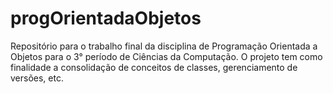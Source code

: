 # progOrientadaObjetos
Repositório para o trabalho final da disciplina de Programação Orientada a Objetos para o 3° período de Ciências da Computação. O projeto tem como finalidade a consolidação de conceitos de classes, gerenciamento de versões, etc.
